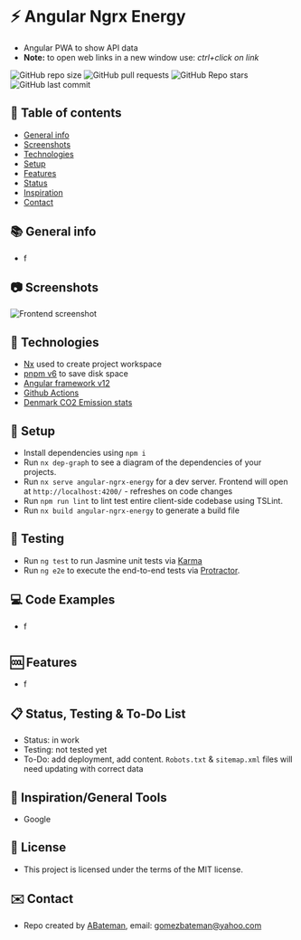 # :zap: Angular Ngrx Energy

* Angular PWA to show API data
* **Note:** to open web links in a new window use: _ctrl+click on link_

![GitHub repo size](https://img.shields.io/github/repo-size/AndrewJBateman/angular-ngrx-energy?style=plastic)
![GitHub pull requests](https://img.shields.io/github/issues-pr/AndrewJBateman/angular-ngrx-energy?style=plastic)
![GitHub Repo stars](https://img.shields.io/github/stars/AndrewJBateman/angular-ngrx-energy?style=plastic)
![GitHub last commit](https://img.shields.io/github/last-commit/AndrewJBateman/angular-ngrx-energy?style=plastic)

## :page_facing_up: Table of contents

- [General info](#general-info)
- [Screenshots](#screenshots)
- [Technologies](#technologies)
- [Setup](#setup)
- [Features](#features)
- [Status](#status)
- [Inspiration](#inspiration)
- [Contact](#contact)

## :books: General info

* f

## :camera: Screenshots

![Frontend screenshot](./img/home.png)

## :signal_strength: Technologies

* [Nx](https://nx.dev) used to create project workspace
* [pnpm v6](https://pnpm.io/motivation) to save disk space
* [Angular framework v12](https://angular.io/)
* [Github Actions](https://github.com/actions)
* [Denmark CO2 Emission stats](https://www.energidataservice.dk/collections/co2-emission)

## :floppy_disk: Setup

* Install dependencies using `npm i`
* Run `nx dep-graph` to see a diagram of the dependencies of your projects.
* Run `nx serve angular-ngrx-energy` for a dev server. Frontend will open at
  `http://localhost:4200/` - refreshes on code changes
* Run `npm run lint` to lint test entire client-side codebase using TSLint.
* Run `nx build angular-ngrx-energy` to generate a build file

## :wrench: Testing

* Run `ng test` to run Jasmine unit tests via
  [Karma](https://karma-runner.github.io)
* Run `ng e2e` to execute the end-to-end tests via
  [Protractor](http://www.protractortest.org/).

## :computer: Code Examples

* f

```typescript

```

## :cool: Features

* f

## :clipboard: Status, Testing & To-Do List

* Status: in work
* Testing: not tested yet
* To-Do: add deployment, add content. `Robots.txt` & `sitemap.xml` files will
  need updating with correct data

## :clap: Inspiration/General Tools

* Google

## :file_folder: License

* This project is licensed under the terms of the MIT license.

## :envelope: Contact

* Repo created by [ABateman](https://github.com/AndrewJBateman), email: gomezbateman@yahoo.com
